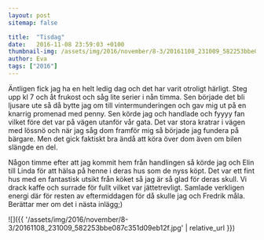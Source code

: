 ```yaml
---
layout: post
sitemap: false

title:  "Tisdag"
date:   2016-11-08 23:59:03 +0100
thumbnail-img: /assets/img/2016/november/8-3/20161108_231009_582253bbe087c351d09eb12f.jpg
author: Eva
tags: ["2016"]
---
```


Äntligen fick jag ha en helt ledig dag och det har varit otroligt härligt. Steg upp kl 7 och åt frukost och såg lite serier i nån timma. Sen började det bli ljusare ute så då bytte jag om till vintermunderingen och gav mig ut på en knarrig promenad med penny. Sen körde jag och handlade och fyyyy fan vilket före det var på vägen utanför vår gata. Det var stora kratrar i vägen med lössnö och när jag såg dom framför mig så började jag fundera på bärgare. Men det gick faktiskt bra ändå att köra över dom även om bilen slängde en del. 

Någon timme efter att jag kommit hem från handlingen så körde jag och Elin till Linda för att hälsa på henne i deras hus som  de nyss köpt. Det var ett fint hus med en fantastisk utsikt från  köket så jag är så glad för deras skull.  Vi drack kaffe och surrade för fullt vilket var jättetrevligt.  Samlade verkligen energi där för resten av eftermiddagen för då skulle jag och Fredrik måla. Berättar mer om det i nästa inlägg;)

![]({{ '/assets/img/2016/november/8-3/20161108_231009_582253bbe087c351d09eb12f.jpg'  | relative_url }})

